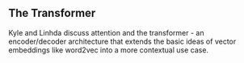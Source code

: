 ## The Transformer

Kyle and Linhda discuss attention and the transformer - an encoder/decoder architecture that extends the basic ideas of vector embeddings like word2vec into a more contextual use case. 
